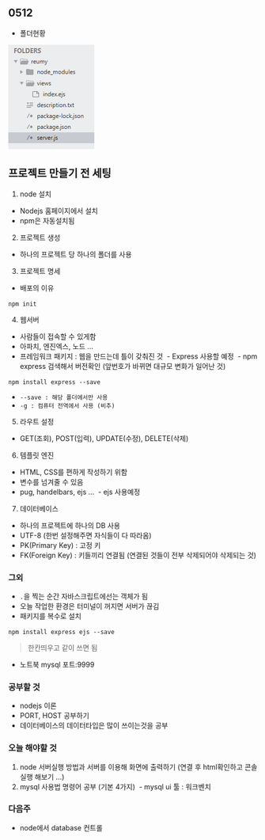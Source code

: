 ## 0512
- 폴더현황

![0512](img/02.png)<br/>

## 프로젝트 만들기 전 세팅
1. node 설치
- Nodejs 홈페이지에서 설치
- npm은 자동설치됨

2. 프로젝트 생성
- 하나의 프로젝트 당 하나의 폴더를 사용

3. 프로젝트 명세
- 배포의 이유
```
npm init
```

4. 웹서버
- 사람들이 접속할 수 있게함
- 아파치, 엔진엑스, 노드 ...
- 프레임워크 패키지 : 웹을 만드는데 틀이 갖춰진 것
  - Express 사용할 예정
  - npm express 검색해서 버전확인 (앞번호가 바뀌면 대규모 변화가 일어난 것)
```
npm install express --save
```
- `--save : 해당 폴더에서만 사용`
- `-g : 컴퓨터 전역에서 사용 (비추)`

5. 라우트 설정
- GET(조회), POST(입력), UPDATE(수정), DELETE(삭제)

6. 템플릿 엔진
- HTML, CSS를 편하게 작성하기 위함
- 변수를 넘겨줄 수 있음
- pug, handelbars, ejs ...
  - ejs 사용예정

7. 데이터베이스
- 하나의 프로젝트에 하나의 DB 사용
- UTF-8 (한번 설정해주면 자식들이 다 따라옴)
- PK(Primary Key) : 고정 키
- FK(Foreign Key) : 키들끼리 연결됨 (연결된 것들이 전부 삭제되어야 삭제되는 것)

### 그외
- `.`을 찍는 순간 자바스크립트에선는 객체가 됨
- 오늘 작업한 환경은 터미널이 꺼지면 서버가 끊김
- 패키지를 복수로 설치
```
npm install express ejs --save
```
> 한칸띄우고 같이 쓰면 됨
- 노트북 mysql 포트:9999

### 공부할 것
- nodejs 이론
- PORT, HOST 공부하기
- 데이터베이스의 데이터타입은 많이 쓰이는것을 공부

### 오늘 해야할 것
1. node 서버실행 방법과 서버를 이용해 화면에 출력하기 (연결 후 html확인하고 콘솔실행 해보기 ...)
2. mysql 사용법 명령어 공부 (기본 4가지)
  - mysql ui 툴 : 워크벤치

### 다음주
- node에서 database 컨트롤
